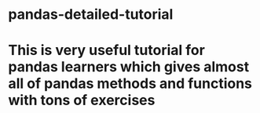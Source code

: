 # pandas-detailed-tutorial
# This is very useful tutorial for pandas learners which gives almost all of pandas methods and functions with tons of exercises
